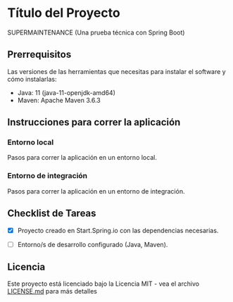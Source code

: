# Título del Proyecto

SUPERMAINTENANCE (Una prueba técnica con Spring Boot)

## Prerrequisitos

Las versiones de las herramientas que necesitas para instalar el software y cómo instalarlas:

- Java: 11 (java-11-openjdk-amd64) 
- Maven: Apache Maven 3.6.3


## Instrucciones para correr la aplicación

### Entorno local

Pasos para correr la aplicación en un entorno local.


### Entorno de integración

Pasos para correr la aplicación en un entorno de integración.


## Checklist de Tareas

- [x] Proyecto creado en Start.Spring.io con las dependencias necesarias.
- [ ] Entorno/s de desarrollo configurado (Java, Maven).


## Licencia

Este proyecto está licenciado bajo la Licencia MIT - vea el archivo [LICENSE.md](LICENSE.md) para más detalles